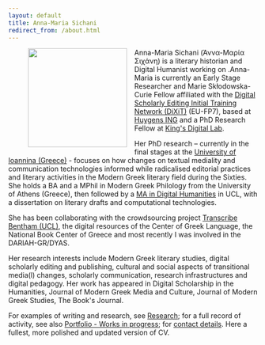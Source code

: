 ```yaml
---
layout: default
title: Anna-Maria Sichani
redirect_from: /about.html
---
```

<figure>
	<img src="{{site.url}}/images/anna-maria 07.jpg" width="200px" style="float: left; margin-right: 15px; margin-bottom: 15px;" />
</figure>
Anna-Maria Sichani (Άννα-Μαρία Σιχάνη) is a literary historian and Digital Humanist working on .Anna-Maria is currently an Early Stage Researcher and Marie Skłodowska-Curie Fellow affiliated with the <a href="">Digital Scholarly Editing Initial Training Network (DiXiT)</a> (EU-FP7), based at <a href="https://www.huygens.knaw.nl">Huygens ING</a> and a PhD Research Fellow at <a href="https://www.kdl.kcl.ac.uk">King's Digital Lab</a>. 

Her PhD research – currently in the final stages at the <a href="http://www.uoi.gr">University of Ioannina (Greece)</a> - focuses on how changes on textual mediality and communication technologies informed while radicalised editorial practices and literary activities in the Modern Greek literary field during the Sixties. She holds a BA and a MPhil in Modern Greek Philology from the University of Athens (Greece), then followed by a <a href="http://www.ucl.ac.uk/dh/">MA in Digital Humanities</a> in UCL, with a dissertation on literary drafts and computational technologies.

She has been collaborating with the crowdsourcing project <a href="http://www.transcribe-bentham.da.ulcc.ac.uk">Transcribe Bentham (UCL)</a>, the digital resources of the Center of Greek Language, the National Book Center of Greece and most recently I was involved in the DARIAH-GR/DYAS.

Her research interests include Modern Greek literary studies, digital scholarly editing and publishing, cultural and social aspects of transitional media(l) changes, scholarly communication, research infrastructures and digital pedagogy. Her work has appeared in Digital Scholarship in the Humanities, Journal of Modern Greek Media and Culture, Journal of Modern Greek Studies, The Book's Journal.

For examples of writing and research, see [Research](research); for a full record of activity, see also [Portfolio - Works in progress](portfolio); for [contact details](contact). Here a fullest, more polished and updated version of CV.
